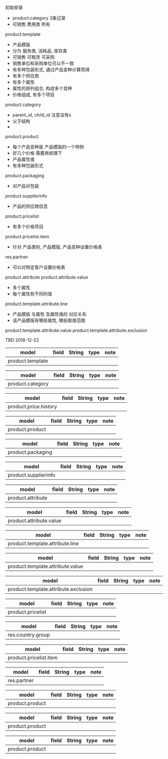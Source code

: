
初始安装
* product.category 3条记录
* 可销售 费用类 所有

product.template
* 产品模版
* 分为 服务类, 消耗品, 库存类
* 可销售 可租赁 可采购
* 销售单位和采购单位可以不一致
* 有多种包装形式, 通过产品变种计算而得
* 有多个供应商
* 有多个属性
* 属性的排列组合, 构成多个变种
* 价格组成, 有多个项目

product.category
* parent\_id, child\_id 注意没有s
* 父子结构
* 

product.product
* 每个产品变种是 产品模版的一个特例
* 好几个价格 需要再梳理下
* 产品属性值
* 有多种包装形式

product.packaging
* 对产品对包装

product.supplierinfo
* 产品的供应商信息

product.pricelist
* 有多个价格项目

product.pricelist.item
* 针对 产品类别, 产品模版, 产品变种设置价格表


res.partner
* 可以对特定客户设置价格表


product.attribute
product.attribute.value
* 多个属性
* 每个属性有不同的值


product.template.attribute.line
* 产品模版 与属性 及属性值的 对应关系
* 该产品模版有哪些属性, 哪些取值范围

product.template.attribute.value
product.template.attribute.exclusion



TBD 2018-12-22

model|field|String|type|note
-----|-----|------|----|----
product.template||||



model|field|String|type|note
-----|-----|------|----|----
product.category||||


model|field|String|type|note
-----|-----|------|----|----
product.price.history||||


model|field|String|type|note
-----|-----|------|----|----
product.product||||



model|field|String|type|note
-----|-----|------|----|----
product.packaging||||


model|field|String|type|note
-----|-----|------|----|----
product.supplierinfo||||


model|field|String|type|note
-----|-----|------|----|----
product.attribute||||


model|field|String|type|note
-----|-----|------|----|----
product.attribute.value||||


model|field|String|type|note
-----|-----|------|----|----
product.template.attribute.line||||


model|field|String|type|note
-----|-----|------|----|----
product.template.attribute.value||||


model|field|String|type|note
-----|-----|------|----|----
product.template.attribute.exclusion||||


model|field|String|type|note
-----|-----|------|----|----
product.pricelist||||


model|field|String|type|note
-----|-----|------|----|----
res.country.group||||


model|field|String|type|note
-----|-----|------|----|----
product.pricelist.item||||


model|field|String|type|note
-----|-----|------|----|----
res.partner||||


model|field|String|type|note
-----|-----|------|----|----
product.product||||


model|field|String|type|note
-----|-----|------|----|----
product.product||||


model|field|String|type|note
-----|-----|------|----|----
product.product||||


